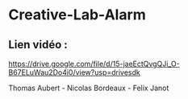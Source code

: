 # Creative-Lab-Alarm

## Lien vidéo : 
https://drive.google.com/file/d/15-jaeEctQvgQJi_O-B67ELuWau2Do4i0/view?usp=drivesdk


Thomas Aubert - 
Nicolas Bordeaux - 
Felix Janot 
